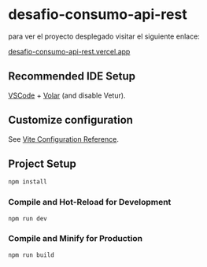 # desafio-consumo-api-rest

para ver el proyecto desplegado visitar el siguiente enlace:

[desafio-consumo-api-rest.vercel.app](https://desafio-consumo-api-rest.vercel.app)

## Recommended IDE Setup

[VSCode](https://code.visualstudio.com/) + [Volar](https://marketplace.visualstudio.com/items?itemName=Vue.volar) (and disable Vetur).

## Customize configuration

See [Vite Configuration Reference](https://vite.dev/config/).

## Project Setup

```sh
npm install
```

### Compile and Hot-Reload for Development

```sh
npm run dev
```

### Compile and Minify for Production

```sh
npm run build
```
